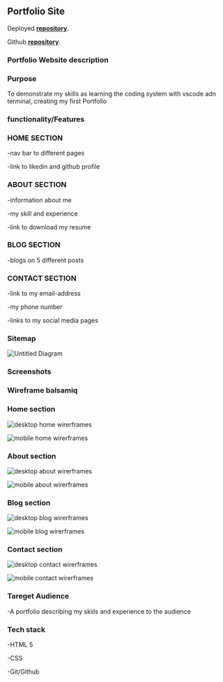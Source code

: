 ## Portfolio Site
Deployed [**repository**](https://cranky-babbage-d33d55.netlify.app/).

Github [**repository**](https://github.com/kinga977).

### Portfolio Website description
### Purpose
To demonstrate my skills as learning the coding system with vscode adn terminal, creating my first Portfolio

### functionality/Features

### HOME SECTION

   -nav bar to different pages

   -link to likedin and github profile

### ABOUT SECTION
   -information about me

   -my skill and experience

   -link to download my resume

### BLOG SECTION

   -blogs on 5 different posts

### CONTACT SECTION

   -link to my email-address

   -my phone number

   -links to my social media pages

### Sitemap

![Untitled Diagram](https://user-images.githubusercontent.com/72952570/98542427-01eb8700-22e5-11eb-9a86-d282977cdca6.png)

### Screenshots

### **Wireframe balsamiq**

### Home section

![desktop home wirerframes](./img/home.png)

![mobile home wirerframes](./img/home-mobile.png)

### About section

![desktop about wirerframes](./img/about.png)

![mobile about wirerframes](./img/about-mobile.png)

### Blog section

![desktop blog wirerframes](./img/blog.png)

![mobile blog wirerframes](./img/blog-mobile.png)

### Contact section

![desktop contact wirerframes](./img/contact.png)

![mobile contact wirerframes](./img/contact-mobile.png)

### Tareget Audience
   -A portfolio describing my skiils and experience to the audience

   
### Tech stack
   -HTML 5 

   -CSS

   -Git/Github


